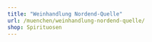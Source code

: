 ```yaml
---
title: "Weinhandlung Nordend-Quelle"
url: /muenchen/weinhandlung-nordend-quelle/
shop: Spirituosen
---
```

